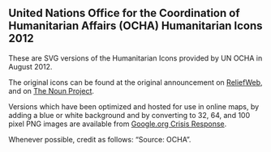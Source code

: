 United Nations Office for the Coordination of Humanitarian Affairs (OCHA) Humanitarian Icons 2012
-------------------------------------------------------------------------------------------------

These are SVG versions of the Humanitarian Icons provided by UN OCHA in August 2012.

The original icons can be found at the original announcement on [ReliefWeb](http://reliefweb.int/map/world/world-humanitarian-and-country-icons-2012), and on [The Noun Project](http://thenounproject.com/collections/ocha-humanitarian-icons/).

Versions which have been optimized and hosted for use in online maps, by adding a blue or white background and by converting to 32, 64, and 100 pixel PNG images are available from [Google.org Crisis Response](http://mw1.google.com/crisisresponse/icons/un-ocha/index.html).

Whenever possible, credit as follows: “Source: OCHA”.